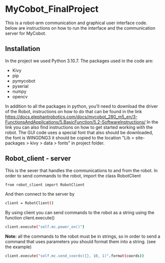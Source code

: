 # MyCobot_FinalProject
This is a robot-arm communication and graphical user interface code.
below are instructions on how to run the interface and the communication server for MyCobot.

## Installation
In the project we used Python 3.10.7.
The packages used in the code are:
- Kivy
- pip
- pymycobot
- pyserial
- numpy
- opencv

In addition to all the packages in python, you'll need to download the driver of the Robot, instructions on how to do that can be found in the link 
https://docs.elephantrobotics.com/docs/mycobot_280_m5_en/3-FunctionsAndApplications/5.BasicFunction/5.2-Softwarelnstructions/
In the link you can also find instructions on how to get started working with the robot.
The GUI code uses a special font that also should be downloaded, the font is WINGDNG3 it should be copied to the location "Lib > site-packages > kivy > data > fonts" in project folder.

## Robot_client - server
This is the sever that handles the communications to and from the robot.
In order to send commands to the robot, import the class RobotClient 

```bash
from robot_client import RobotClient
```
And then connect to the server by
```bash
client = RobotClient()
```
By using client you can send commands to the robot as a string using the function client.execute()
```bash
client.execute("self.mc.power_on()")
```
**Note:** all the commands to the robot must be in strings, so in order to send a command that uses parameters you should format them into a string. (see the example)
```bash
client.execute("self.mc.send_coords({}, 10, 1)".format(coords))
```
